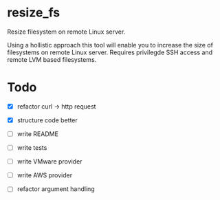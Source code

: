 # resize_fs
Resize filesystem on remote Linux server.

Using a hollistic approach this tool will enable you to increase the size of filesystems on remote Linux server. Requires privilegde SSH access and remote LVM based filesystems.


# Todo

- [x] refactor curl -> http request
- [x] structure code better
- [ ] write README
- [ ] write tests
- [ ] write VMware provider
- [ ] write AWS provider
- [ ] refactor argument handling

